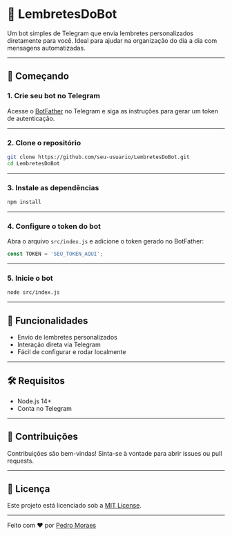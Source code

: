 
# 🤖 LembretesDoBot

Um bot simples de Telegram que envia lembretes personalizados diretamente para você. Ideal para ajudar na organização do dia a dia com mensagens automatizadas.

---

## 🚀 Começando

### 1. Crie seu bot no Telegram
Acesse o [BotFather](https://t.me/botfather) no Telegram e siga as instruções para gerar um token de autenticação.

---

### 2. Clone o repositório
```bash
git clone https://github.com/seu-usuario/LembretesDoBot.git
cd LembretesDoBot
```

---

### 3. Instale as dependências
```bash
npm install
```

---

### 4. Configure o token do bot
Abra o arquivo `src/index.js` e adicione o token gerado no BotFather:
```js
const TOKEN = 'SEU_TOKEN_AQUI';
```

---

### 5. Inicie o bot
```bash
node src/index.js
```

---

## 📌 Funcionalidades
- Envio de lembretes personalizados
- Interação direta via Telegram
- Fácil de configurar e rodar localmente

---

## 🛠️ Requisitos
- Node.js 14+
- Conta no Telegram

---

## 🤝 Contribuições
Contribuições são bem-vindas! Sinta-se à vontade para abrir issues ou pull requests.

---

## 📄 Licença
Este projeto está licenciado sob a [MIT License](LICENSE).

---

Feito com ❤️ por [Pedro Moraes](https://github.com/pedrinhoas7)
```
